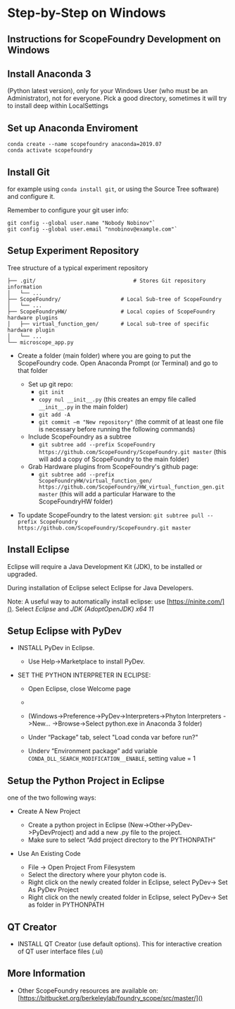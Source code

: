 # Step-by-Step on Windows
## Instructions for ScopeFoundry Development on Windows

## Install Anaconda 3
(Python latest version), only for your Windows User (who must be an Administrator), not for everyone. Pick a good directory, sometimes it will try to install deep within LocalSettings


## Set up Anaconda Enviroment

```
conda create --name scopefoundry anaconda=2019.07
conda activate scopefoundry
```

## Install Git

for example using `conda install git`, or using the Source Tree software) and configure it.

Remember to configure your git user info:

 ```
 git config --global user.name "Nobody Nobinov"`
 git config --global user.email "nnobinov@example.com"`
 ```

## Setup Experiment Repository

Tree structure of a typical experiment repository

	├── .git/								# Stores Git repository information
	│   └── ...
	├── ScopeFoundry/					# Local Sub-tree of ScopeFoundry
	│   └── ...
	├── ScopeFoundryHW/					# Local copies of ScopeFoundry hardware plugins
	│   ├── virtual_function_gen/		# Local sub-tree of specific hardware plugin
	│   └── ...
	└── microscope_app.py
	


* Create a folder (main folder) where you are going to put the ScopeFoundry code. Open Anaconda Prompt (or Terminal) and go to that folder

	* Set up git repo:
		* `git init`
		* `copy nul __init__.py` (this creates an empy file called  `__init__.py` in the main folder)
		* `git add -A`
		* `git commit –m "New repository"` (the commit of at least one file is necessary before running the following commands)
	* Include ScopeFoundry as a subtree
		* `git subtree add --prefix ScopeFoundry https://github.com/ScopeFoundry/ScopeFoundry.git master`
		(this will add a copy of ScopeFoundry to the main folder)
	* Grab Hardware plugins from ScopeFoundry's github page:
		* ```git subtree add --prefix ScopeFoundryHW/virtual_function_gen/  https://github.com/ScopeFoundry/HW_virtual_function_gen.git master```
(this will add a particular Harware to the ScopeFoundryHW folder)


* To update ScopeFoundry to the latest version:
	```git subtree pull --prefix ScopeFoundry https://github.com/ScopeFoundry/ScopeFoundry.git master```


## Install Eclipse

Eclipse will require a Java Development Kit (JDK), to be installed or upgraded. 

During installation of Eclipse select Eclipse for Java Developers. 

Note: A useful way to automatically install eclipse: use [https://ninite.com/](). Select _Eclipse_ and _JDK (AdoptOpenJDK) x64 11_

## Setup Eclipse with PyDev
*  INSTALL PyDev in Eclipse. 
	*  Use Help->Marketplace to install PyDev.

* SET THE PYTHON INTERPRETER IN ECLIPSE:
	* Open Eclipse, close Welcome page 
	* 
	* (Windows->Preference->PyDev->Interpreters->Phyton Interpreters ->New... ->Browse->Select python.exe in Anaconda 3 folder) 

	* Under “Package” tab, select "Load conda var before run?"

	* Underv “Environment package” add variable `CONDA_DLL_SEARCH_MODIFICATION__ENABLE`, setting value = 1


## Setup the Python Project in Eclipse
one of the two following ways:
	* Create A New Project
	* Create a python project in Eclipse (New->Other->PyDev->PyDevProject) and add a new .py file to the project. 
	* Make sure to select “Add project directory to the PYTHONPATH”

* Use An Existing Code
	* File -> Open Project From Filesystem
	* Select the directory where your phyton code is.
	* Right click on the newly created folder in Eclipse, select PyDev-> Set As PyDev Project
	* Right click on the newly created folder in Eclipse, select PyDev-> Set as folder in PYTHONPATH

## QT Creator
* INSTALL QT Creator (use default options). This for interactive creation of QT user interface files (.ui)
## More Information

* Other ScopeFoundry resources are available on: [https://bitbucket.org/berkeleylab/foundry_scope/src/master/]() 
